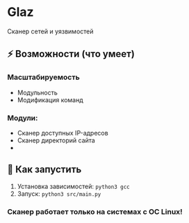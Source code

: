 # Glaz
Сканер сетей и уязвимостей

## ⚡️ Возможности (что умеет)
### Масштабируемость
- Модульность
- Модификация команд
### Модули:
- Сканер доступных IP-адресов
- Сканер директорий сайта
-
## 🚀 Как запустить
1. Установка зависимостей: `python3 gcc`
2. Запуск: `python3 src/main.py`

### Сканер работает только на системах с ОС Linux!

